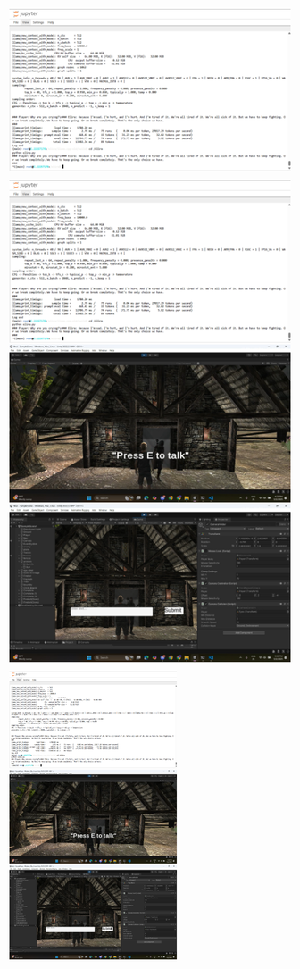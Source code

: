 ![Game Output Example](docs/Pic-1.png)

![Output 1](https://github.com/akkieshwar/AI-Driven-NPC-Interaction-in-a-Story-Based-3D-Game-Using-Locally-Fine-Tuned-LLMs-in-GGUF-Format/blob/main/docs/Pic-1.png?raw=true)
![Output 2](docs/Pic-2.png)
![Output 3](docs/Pic-3.png)

<img src="docs/Pic-1.png" width="300"/>
<img src="docs/Pic-2.png" width="300"/>
<img src="docs/Pic-3.png" width="300"/>

